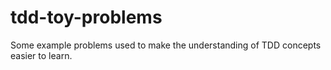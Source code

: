 # tdd-toy-problems

Some example problems used to make the understanding of TDD concepts easier to learn.
